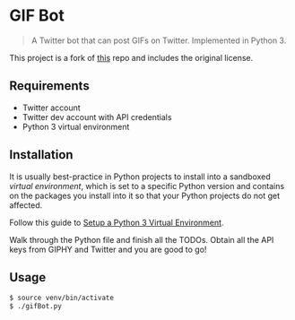 # GIF Bot
> A Twitter bot that can post GIFs on Twitter. Implemented in Python 3.

This project is a fork of [this](https://github.com/tahmidefaz/gif-bot) repo and includes the original license.


## Requirements

- Twitter account
- Twitter dev account with API credentials 
- Python 3 virtual environment


## Installation

It is usually best-practice in Python projects to install into a sandboxed _virtual environment_, which is set to a specific Python version and contains on the packages you install into it so that your Python projects do not get affected.

Follow this guide to [Setup a Python 3 Virtual Environment](https://gist.github.com/MichaelCurrin/3a4d14ba1763b4d6a1884f56a01412b7). 
 
Walk through the Python file and finish all the TODOs. Obtain all the API keys from GIPHY and Twitter and you are good to go!


## Usage


```bash
$ source venv/bin/activate
$ ./gifBot.py
```

